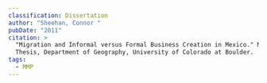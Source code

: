 ```yaml
---
classification: Dissertation
author: "Sheehan, Connor "
pubDate: "2011"
citation: >
  "Migration and Informal versus Formal Business Creation in Mexico." Master
  Thesis, Department of Geography, University of Colorado at Boulder.
tags:
  - MMP
---
```

